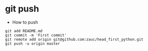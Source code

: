 # git push


+ How to push
```
git add README.md
git commit -m 'First commit'
git remote add origin git@github.com:zauc/head_first_python.git
git push -u origin master
```

